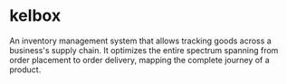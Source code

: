 # kelbox
An inventory management system that allows tracking goods across a business's supply chain. It optimizes the entire spectrum spanning from order placement to order delivery, mapping the complete journey of a product.


